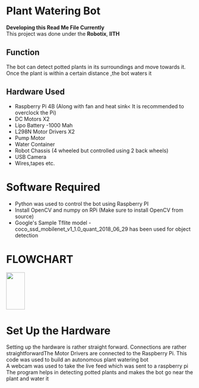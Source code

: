 # Plant Watering Bot
**Developing this Read Me File Currently**</br>
This project was done under the **Robotix**, **IITH** <br/>
## Function 
The bot can detect potted plants in its surroundings and move towards it. Once the plant is within a certain distance ,the bot waters it<br/>
## Hardware Used
- Raspberry Pi 4B (Along with fan and heat sink< It is recommended to overclock the Pi) 
- DC Motors X2
- Lipo Battery -1000 Mah
- L298N Motor Drivers X2
- Pump Motor
- Water Container
- Robot Chassis (4 wheeled but controlled using 2 back wheels) 
- USB Camera
- Wires,tapes etc. </br>
# Software Required
- Python was used to control the bot using Raspberry PI
- Install OpenCV and numpy on RPi (Make sure to install OpenCV from source)
- Google's Sample Tflite model  - coco_ssd_mobilenet_v1_1.0_quant_2018_06_29 has been used for object detection</br>

# FLOWCHART
<img src="https://user-images.githubusercontent.com/82694160/174993769-ad719422-f1e2-4de5-b3ff-1c3fb9696a3d.png" width ="50" height ="100">

# Set Up the Hardware
 Setting up the hardware is rather straight forward. Connections are rather straightforwardThe Motor Drivers are connected to the Raspberry Pi.
This code was used to build an autonomous plant watering bot <br />
A webcam was used to take the live feed which was sent to a raspberry pi <br />
The program helps in detecting potted plants and makes the bot go near the plant and water it 

